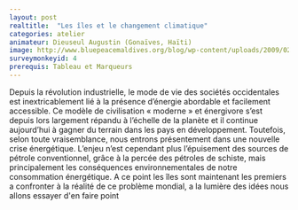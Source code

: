 ```yaml
---
layout: post
realtitle:  "Les îles et le changement climatique"
categories: atelier
animateur: Dieuseul Augustin (Gonaïves, Haïti)
image: http://www.bluepeacemaldives.org/blog/wp-content/uploads/2009/02/kandholhudhoo-aerial.jpg
surveymonkeyid: 4
prerequis: Tableau et Marqueurs
---
```

Depuis la révolution industrielle, le mode de vie des sociétés occidentales est inextricablement lié à la présence d’énergie abordable et facilement accessible. Ce modèle de civilisation « moderne » et énergivore s’est depuis lors largement répandu à l’échelle de la planète et il continue aujourd’hui à gagner du terrain dans les pays en développement. Toutefois, selon toute vraisemblance, nous entrons présentement dans une nouvelle crise énergétique. L’enjeu n’est cependant plus l’épuisement des sources de pétrole conventionnel, grâce à la percée des pétroles de schiste, mais principalement les conséquences environnementales de notre consommation énergétique. A ce point les îles sont maintenant les premiers a confronter à la réalité de ce problème mondial, a la lumière des idées nous allons essayer d'en faire point
